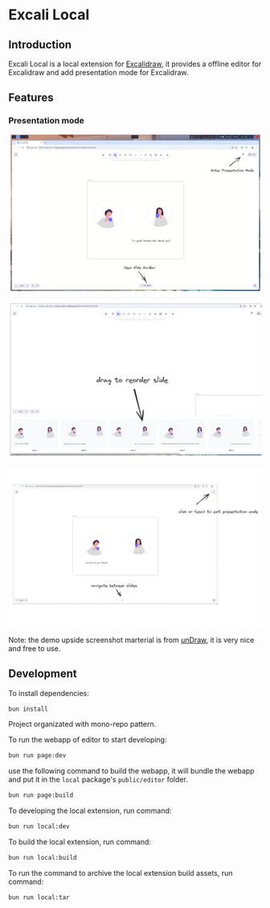 # Excali Local 

## Introduction

Excali Local is a local extension for [Excalidraw](https://excalidraw.com/), it provides a offline editor for Excalidraw and add presentation mode for Excalidraw.

## Features

### Presentation mode

![Main Screen](./.assets/main-screen.png)

![Slides Navbar](./.assets/slides-navbar.png)

![Presentation Mode](./.assets/presentation-mode.png)

Note: the demo upside screenshot marterial is from [unDraw](https://undraw.co/), it is very nice and free to use.

## Development

To install dependencies:

```bash
bun install
```


Project organizated with mono-repo pattern.

To run the webapp of editor to start developing:

```bash
bun run page:dev
```

use the following command to build the webapp, it will bundle the webapp and put it in the `local` package's `public/editor` folder.

```bash
bun run page:build
```

To developing the local extension, run command:

```bash
bun run local:dev
```

To build the local extension, run command:

```bash
bun run local:build
```

To run the command to archive the local extension build assets, run command:

```bash
bun run local:tar
```

